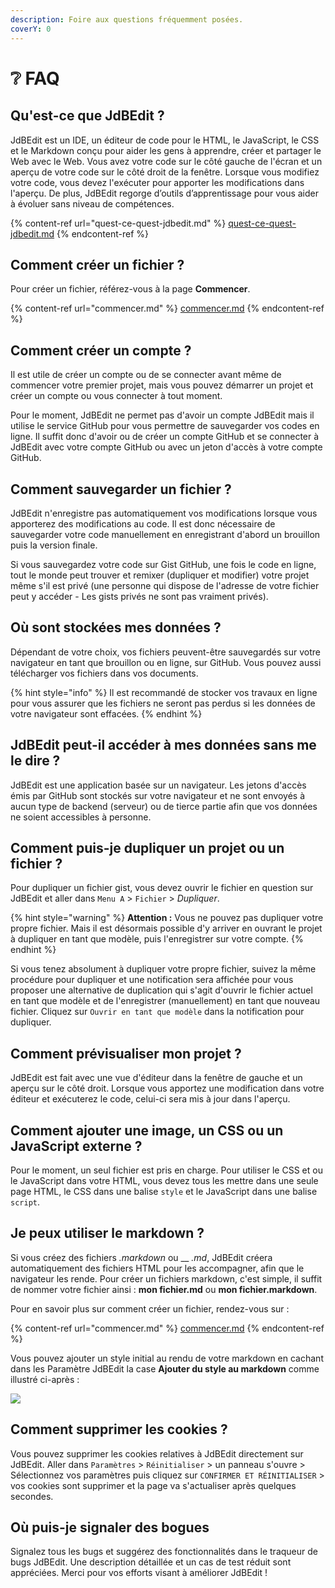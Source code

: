 ```yaml
---
description: Foire aux questions fréquemment posées.
coverY: 0
---
```


# ❔ FAQ

## Qu'est-ce que JdBEdit ?

JdBEdit est un IDE, un éditeur de code pour le HTML, le JavaScript, le CSS et le Markdown conçu pour aider les gens à apprendre, créer et partager le Web avec le Web. Vous avez votre code sur le côté gauche de l'écran et un aperçu de votre code sur le côté droit de la fenêtre. Lorsque vous modifiez votre code, vous devez l'exécuter pour apporter les modifications dans l'aperçu. De plus, JdBEdit regorge d’outils d’apprentissage pour vous aider à évoluer sans niveau de compétences.

{% content-ref url="quest-ce-quest-jdbedit.md" %}
[quest-ce-quest-jdbedit.md](quest-ce-quest-jdbedit.md)
{% endcontent-ref %}

## Comment créer un fichier ?

Pour créer un fichier, référez-vous à la page **Commencer**.

{% content-ref url="commencer.md" %}
[commencer.md](commencer.md)
{% endcontent-ref %}

## Comment créer un compte ?

Il est utile de créer un compte ou de se connecter avant même de commencer votre premier projet, mais vous pouvez démarrer un projet et créer un compte ou vous connecter à tout moment.

Pour le moment, JdBEdit ne permet pas d'avoir un compte JdBEdit mais il utilise le service GitHub pour vous permettre de sauvegarder vos codes en ligne. Il suffit donc d'avoir ou de créer un compte GitHub et se connecter à JdBEdit avec votre compte GitHub ou avec un jeton d'accès à votre compte GitHub.

## Comment sauvegarder un fichier ?

JdBEdit n'enregistre pas automatiquement vos modifications lorsque vous apporterez des modifications au code. Il est donc nécessaire de sauvegarder votre code manuellement en enregistrant d'abord un brouillon puis la version finale.

Si vous sauvegardez votre code sur Gist GitHub, une fois le code en ligne, tout le monde peut trouver et  remixer (dupliquer et modifier) votre projet même s'il est privé (une personne qui dispose de l'adresse de votre fichier peut y accéder - Les gists privés ne sont pas vraiment privés).&#x20;

## Où sont stockées mes données ?

Dépendant de votre choix, vos fichiers peuvent-être sauvegardés sur votre navigateur en tant que brouillon ou en ligne, sur GitHub. Vous pouvez aussi télécharger vos fichiers dans vos documents.

{% hint style="info" %}
Il est recommandé de stocker vos travaux en ligne pour vous assurer que les fichiers ne seront pas perdus si les données de votre navigateur sont effacées.
{% endhint %}

## JdBEdit peut-il accéder à mes données sans me le dire ?

JdBEdit est une application basée sur un navigateur. Les jetons d'accès émis par GitHub sont stockés sur votre navigateur et ne sont envoyés à aucun type de backend (serveur) ou de tierce partie afin que vos données ne soient accessibles à personne.

## Comment puis-je dupliquer un projet ou un fichier ?

Pour dupliquer un fichier gist, vous devez ouvrir le fichier en question sur JdBEdit et aller dans `Menu A` > `Fichier` > _Dupliquer_.

{% hint style="warning" %}
**Attention :** Vous ne pouvez pas dupliquer votre propre fichier. Mais il est désormais possible d'y arriver en ouvrant le projet à dupliquer en tant que modèle, puis l'enregistrer sur votre compte.
{% endhint %}

Si vous tenez absolument à dupliquer votre propre fichier, suivez la même procédure pour dupliquer et une notification sera affichée pour vous proposer une alternative de duplication qui s'agit d'ouvrir le fichier actuel en tant que modèle et de l'enregistrer (manuellement) en tant que nouveau fichier. Cliquez sur `Ouvrir en tant que modèle` dans la notification pour dupliquer.

## Comment prévisualiser mon projet ?

JdBEdit est fait avec une vue d'éditeur dans la fenêtre de gauche et un aperçu sur le côté droit. Lorsque vous apportez une modification dans votre éditeur et exécuterez le code, celui-ci sera mis à jour dans l'aperçu.

## Comment ajouter une image, un CSS ou un JavaScript externe ?

Pour le moment, un seul fichier est pris en charge. Pour utiliser le CSS et ou le JavaScript dans votre HTML, vous devez tous les mettre dans une seule page HTML, le CSS dans une balise `style` et le JavaScript dans une balise `script`.

## Je peux utiliser le markdown ?

Si vous créez des fichiers _.markdown_ ou __ _.md_, JdBEdit créera automatiquement des fichiers HTML pour les accompagner, afin que le navigateur les rende. Pour créer un fichiers markdown, c'est simple, il suffit de nommer votre fichier ainsi : **mon fichier.md** ou **mon fichier.markdown**.&#x20;

Pour en savoir plus sur comment créer un fichier, rendez-vous sur :

{% content-ref url="commencer.md" %}
[commencer.md](commencer.md)
{% endcontent-ref %}

Vous pouvez ajouter un style initial au rendu de votre markdown en cachant dans les Paramètre JdBEdit la case **Ajouter du style au markdown** comme illustré ci-après :

![](.gitbook/assets/localhost\_8080\_\_\_dev.index.html\_modal-setting-1.png)

## Comment supprimer les cookies ?

Vous pouvez supprimer les cookies relatives à JdBEdit directement sur JdBEdit. Aller dans `Paramètres` > `Réinitialiser` > un panneau  s'ouvre > Sélectionnez vos paramètres puis cliquez sur `CONFIRMER ET RÉINITIALISER` > vos cookies sont supprimer et la page va s'actualiser après quelques secondes.

## Où puis-je signaler des bogues

Signalez tous les bugs et suggérez des fonctionnalités dans le traqueur de bugs JdBEdit. Une description détaillée et un cas de test réduit sont appréciées. Merci pour vos efforts visant à améliorer JdBEdit !
